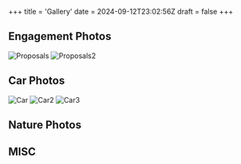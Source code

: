 +++
title = 'Gallery'
date = 2024-09-12T23:02:56Z
draft = false
+++

## Engagement Photos
![Proposals](/img/Proposal.png)
![Proposals2](/img/Proposal2.png)


## Car Photos
![Car](/img/car1.png)
![Car2](/img/car2.png)
![Car3](/img/car3.png)
## Nature Photos

## MISC
